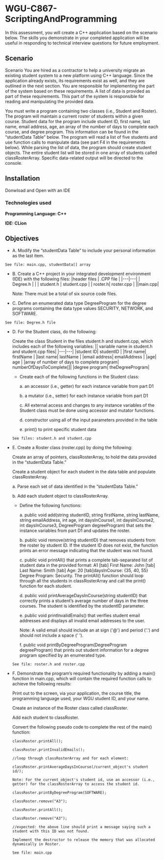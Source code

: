 # WGU-C867-ScriptingAndProgramming
In this assessment, you will create a C++ application based on the scenario below. The skills you demonstrate in your completed application will be useful in responding to technical interview questions for future employment.
## Scenario
Scenario You are hired as a contractor to help a university migrate an existing student system to a new platform using C++ language. Since the application already exists, its requirements exist as well, and they are outlined in the next section. You are responsible for implementing the part of the system based on these requirements. A list of data is provided as part of these requirements. This part of the system is responsible for reading and manipulating the provided data.

You must write a program containing two classes (i.e., Student and Roster). The program will maintain a current roster of students within a given course. Student data for the program include student ID, first name, last name, email address, age, an array of the number of days to complete each course, and degree program. This information can be found in the “studentData Table” below. The program will read a list of five students and use function calls to manipulate data (see part F4 in the requirements below). While parsing the list of data, the program should create student objects. The entire student list will be stored in one array of students called classRosterArray. Specific data-related output will be directed to the console.

## Installation
Donwload and Open with an IDE

### Technologies used
**Programming Language: C++**

**IDE: CLion**


## Objectives
+ A. Modify the “studentData Table” to include your personal information as the last item.

```
See file: main.cpp, studentData[] array
```

+ B. Create a C++ project in your integrated development environment (IDE) with the following files:
    |header files | .CPP file |
    |---|---|
    | Degree.h  | |
    | student.h | student.cpp |
    | roster.h| roster.cpp |
    ||main.cpp|


    Note: There must be a total of six source code files.

+ C. Define an enumerated data type DegreeProgram for the degree programs containing the data type values SECURITY, NETWORK, and SOFTWARE.
```
See file: Degree.h file
```

+ D. For the Student class, do the following:

    Create the class Student in the files student.h and student.cpp, which includes each of the following variables:
    || variable name in student.h and student.cpp files|
    |---|---|
    |student ID| studentID |
    |first name| firstName |
    |last name| lastName |
    |email address| emailAddress |
    |age| age |
    |array of number of days to complete program| numberOfDaysToComplete[]|
    |degree program| theDegreeProgram|

    + Create each of the following functions in the Student class:

        a. an accessor (i.e., getter) for each instance variable from part D1

        b. a mutator (i.e., setter) for each instance variable from part D1

        c. All external access and changes to any instance variables of the Student class must be done using accessor and mutator functions.

        d. constructor using all of the input parameters provided in the table

        e. print() to print specific student data

    ```
    See files: student.h and student.cpp
    ```

+ E. Create a Roster class (roster.cpp) by doing the following:

    Create an array of pointers, classRosterArray, to hold the data provided in the “studentData Table.”

    Create a student object for each student in the data table and populate classRosterArray.

    a. Parse each set of data identified in the “studentData Table.”

    b. Add each student object to classRosterArray.

    + Define the following functions:

        a. public void add(string studentID, string firstName, string lastName, string emailAddress, int age, int daysInCourse1, int daysInCourse2, int daysInCourse3, DegreeProgram degreeProgram) that sets the instance variables from part D1 and updates the roster.

        b. public void remove(string studentID) that removes students from the roster by student ID. If the student ID does not exist, the function prints an error message indicating that the student was not found.

        c. public void printAll() that prints a complete tab-separated list of student data in the provided format: A1 [tab] First Name: John [tab] Last Name: Smith [tab] Age: 20 [tab]daysInCourse: {35, 40, 55} Degree Program: Security. The printAll() function should loop through all the students in classRosterArray and call the print() function for each student.

        d. public void printAverageDaysInCourse(string studentID) that correctly prints a student’s average number of days in the three courses. The student is identified by the studentID parameter.

        e. public void printInvalidEmails() that verifies student email addresses and displays all invalid email addresses to the user.

        Note: A valid email should include an at sign ('@') and period ('.') and should not include a space (' ').

        f. public void printByDegreeProgram(DegreeProgram degreeProgram) that prints out student information for a degree program specified by an enumerated type.

    ```
    See file: roster.h and roster.cpp 
    ```
+ F. Demonstrate the program’s required functionality by adding a main() function in main.cpp, which will contain the required function calls to achieve the following results:

    Print out to the screen, via your application, the course title, the programming language used, your WGU student ID, and your name.

    Create an instance of the Roster class called classRoster.

    Add each student to classRoster.

    Convert the following pseudo code to complete the rest of the main() function:
    ```
    classRoster.printAll();

    classRoster.printInvalidEmails();

    //loop through classRosterArray and for each element:

    classRoster.printAverageDaysInCourse(/current_object's student id/);

    Note: For the current_object's student id, use an accessor (i.e., getter) for the classRosterArray to access the student id.

    classRoster.printByDegreeProgram(SOFTWARE);

    classRoster.remove("A3");

    classRoster.printAll();

    classRoster.remove("A3");

    //expected: the above line should print a message saying such a student with this ID was not found.

    Implement the destructor to release the memory that was allocated dynamically in Roster.
    ```
    ```
    See file: main.cpp 
    ```
